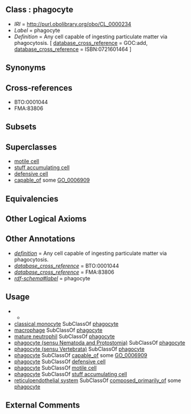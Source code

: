 
## Class : phagocyte

 * *IRI* = http://purl.obolibrary.org/obo/CL_0000234
 * *Label* = phagocyte
 * *Definition* = Any cell capable of ingesting particulate matter via phagocytosis. [ [database_cross_reference](../../ef/oboInOwl#hasDbXref.md) = GOC:add, [database_cross_reference](../../ef/oboInOwl#hasDbXref.md) = ISBN:0721601464 ]

## Synonyms


## Cross-references

 * BTO:0001044
 * FMA:83806

## Subsets


## Superclasses

 * [motile cell](../../CL/19/CL_0000219.md)
 * [stuff accumulating cell](../../CL/25/CL_0000325.md)
 * [defensive cell](../../CL/73/CL_0000473.md)
 * [capable_of](../../RO/15/RO_0002215.md) some [GO_0006909](../../GO/09/GO_0006909.md)

## Equivalencies


## Other Logical Axioms


## Other Annotations

 * *[definition](../../IAO/15/IAO_0000115.md)* = Any cell capable of ingesting particulate matter via phagocytosis.
 * *[database_cross_reference](../../ef/oboInOwl#hasDbXref.md)* = BTO:0001044
 * *[database_cross_reference](../../ef/oboInOwl#hasDbXref.md)* = FMA:83806
 * *[rdf-schema#label](../../el/rdf-schema#label.md)* = phagocyte

## Usage

 * -
 * [classical monocyte](../../CL/60/CL_0000860.md) SubClassOf [phagocyte](../../CL/34/CL_0000234.md)
 * [macrophage](../../CL/35/CL_0000235.md) SubClassOf [phagocyte](../../CL/34/CL_0000234.md)
 * [mature neutrophil](../../CL/96/CL_0000096.md) SubClassOf [phagocyte](../../CL/34/CL_0000234.md)
 * [phagocyte (sensu Nematoda and Protostomia)](../../CL/19/CL_0000519.md) SubClassOf [phagocyte](../../CL/34/CL_0000234.md)
 * [phagocyte (sensu Vertebrata)](../../CL/18/CL_0000518.md) SubClassOf [phagocyte](../../CL/34/CL_0000234.md)
 * [phagocyte](../../CL/34/CL_0000234.md) SubClassOf [capable_of](../../RO/15/RO_0002215.md) some [GO_0006909](../../GO/09/GO_0006909.md)
 * [phagocyte](../../CL/34/CL_0000234.md) SubClassOf [defensive cell](../../CL/73/CL_0000473.md)
 * [phagocyte](../../CL/34/CL_0000234.md) SubClassOf [motile cell](../../CL/19/CL_0000219.md)
 * [phagocyte](../../CL/34/CL_0000234.md) SubClassOf [stuff accumulating cell](../../CL/25/CL_0000325.md)
 * [reticuloendothelial system](../../UBERON/63/UBERON_0000363.md) SubClassOf [composed_primarily_of](../../RO/73/RO_0002473.md) some [phagocyte](../../CL/34/CL_0000234.md)

## External Comments

